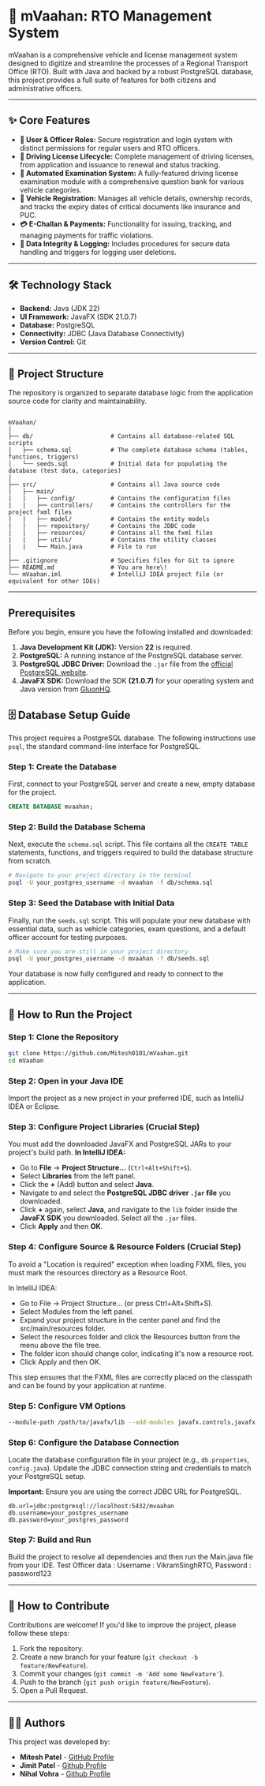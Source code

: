 # 🚗 mVaahan: RTO Management System

mVaahan is a comprehensive vehicle and license management system designed to digitize and streamline the processes of a Regional Transport Office (RTO). Built with Java and backed by a robust PostgreSQL database, this project provides a full suite of features for both citizens and administrative officers.

---

## ✨ Core Features

-   **👤 User & Officer Roles:** Secure registration and login system with distinct permissions for regular users and RTO officers.
-   **🪪 Driving License Lifecycle:** Complete management of driving licenses, from application and issuance to renewal and status tracking.
-   **📝 Automated Examination System:** A fully-featured driving license examination module with a comprehensive question bank for various vehicle categories.
-   **🚗 Vehicle Registration:** Manages all vehicle details, ownership records, and tracks the expiry dates of critical documents like insurance and PUC.
-   **💳 E-Challan & Payments:** Functionality for issuing, tracking, and managing payments for traffic violations.
-   **🔐 Data Integrity & Logging:** Includes procedures for secure data handling and triggers for logging user deletions.

---

## 🛠️ Technology Stack

-   **Backend:** Java (JDK 22)
-   **UI Framework:** JavaFX (SDK 21.0.7)
-   **Database:** PostgreSQL
-   **Connectivity:** JDBC (Java Database Connectivity)
-   **Version Control:** Git

---

## 📂 Project Structure

The repository is organized to separate database logic from the application source code for clarity and maintainability.

```

mVaahan/
│
├── db/                      # Contains all database-related SQL scripts
│   ├── schema.sql           # The complete database schema (tables, functions, triggers)
│   └── seeds.sql            # Initial data for populating the database (test data, categories)
│
├── src/                     # Contains all Java source code
|   ├── main/
|   |   ├── config/          # Contains the configuration files
|   |   ├── controllers/     # Contains the controllers for the project fxml files
|   |   ├── model/           # Contains the entity models
|   |   ├── repository/      # Contains the JDBC code
|   |   ├── resources/       # Contains all the fxml files
|   |   ├── utils/           # Contains the utility classes
|   |   └── Main.java        # File to run
│
├── .gitignore               # Specifies files for Git to ignore
├── README.md                # You are here\!
└── mVaahan.iml              # IntelliJ IDEA project file (or equivalent for other IDEs)

````

---

## Prerequisites

Before you begin, ensure you have the following installed and downloaded:

1.  **Java Development Kit (JDK):** Version **22** is required.
2.  **PostgreSQL:** A running instance of the PostgreSQL database server.
3.  **PostgreSQL JDBC Driver:** Download the `.jar` file from the [official PostgreSQL website](https://jdbc.postgresql.org/download/).
4.  **JavaFX SDK:** Download the SDK **(21.0.7)** for your operating system and Java version from [GluonHQ](https://gluonhq.com/products/javafx/).

## 🗄️ Database Setup Guide

This project requires a PostgreSQL database. The following instructions use `psql`, the standard command-line interface for PostgreSQL.

### Step 1: Create the Database

First, connect to your PostgreSQL server and create a new, empty database for the project.

```sql
CREATE DATABASE mvaahan;
````

### Step 2: Build the Database Schema

Next, execute the `schema.sql` script. This file contains all the `CREATE TABLE` statements, functions, and triggers required to build the database structure from scratch.

```sh
# Navigate to your project directory in the terminal
psql -U your_postgres_username -d mvaahan -f db/schema.sql
```

### Step 3: Seed the Database with Initial Data

Finally, run the `seeds.sql` script. This will populate your new database with essential data, such as vehicle categories, exam questions, and a default officer account for testing purposes.

```sh
# Make sure you are still in your project directory
psql -U your_postgres_username -d mvaahan -f db/seeds.sql
```

Your database is now fully configured and ready to connect to the application.

-----

## 🚀 How to Run the Project

### Step 1: Clone the Repository

```sh
git clone https://github.com/Mitesh0101/mVaahan.git
cd mVaahan
```

### Step 2: Open in your Java IDE
Import the project as a new project in your preferred IDE, such as IntelliJ IDEA or Eclipse.

### Step 3: Configure Project Libraries (Crucial Step)
You must add the downloaded JavaFX and PostgreSQL JARs to your project's build path.
**In IntelliJ IDEA:**
-   Go to **File** -> **Project Structure...** (`Ctrl+Alt+Shift+S`).
-   Select **Libraries** from the left panel.
-   Click the **+** (Add) button and select **Java**.
-   Navigate to and select the **PostgreSQL JDBC driver `.jar` file** you downloaded.
-   Click **+** again, select **Java**, and navigate to the `lib` folder inside the **JavaFX SDK** you downloaded. Select all the `.jar` files.
-   Click **Apply** and then **OK**.

### Step 4: Configure Source & Resource Folders (Crucial Step)
To avoid a "Location is required" exception when loading FXML files, you must mark the resources directory as a Resource Root.

In IntelliJ IDEA:
- Go to File -> Project Structure... (or press Ctrl+Alt+Shift+S).
- Select Modules from the left panel.
- Expand your project structure in the center panel and find the src/main/resources folder.
- Select the resources folder and click the Resources button from the menu above the file tree.
- The folder icon should change color, indicating it's now a resource root.
- Click Apply and then OK.

This step ensures that the FXML files are correctly placed on the classpath and can be found by your application at runtime.

### Step 5: Configure VM Options
```sh
--module-path /path/to/javafx/lib --add-modules javafx.controls,javafx.fxml
```

### Step 6: Configure the Database Connection
Locate the database configuration file in your project (e.g., `db.properties`, `config.java`). Update the JDBC connection string and credentials to match your PostgreSQL setup.

**Important:** Ensure you are using the correct JDBC URL for PostgreSQL.

```properties
db.url=jdbc:postgresql://localhost:5432/mvaahan
db.username=your_postgres_username
db.password=your_postgres_password
```

### Step 7: Build and Run
Build the project to resolve all dependencies and then run the Main.java file from your IDE.
Test Officer data : Username : VikramSinghRTO, Password : password123

-----

## 🤝 How to Contribute

Contributions are welcome\! If you'd like to improve the project, please follow these steps:

1.  Fork the repository.
2.  Create a new branch for your feature (`git checkout -b feature/NewFeature`).
3.  Commit your changes (`git commit -m 'Add some NewFeature'`).
4.  Push to the branch (`git push origin feature/NewFeature`).
5.  Open a Pull Request.

-----

## 👨‍💻 Authors

This project was developed by:

-   **Mitesh Patel** - [GitHub Profile](https://github.com/Mitesh0101)
-   **Jimit Patel** - [Github Profile](https://github.com/JimitPatel26)
-   **Nihal Vohra** - [Github Profile](https://github.com/NihalVohra0308)
